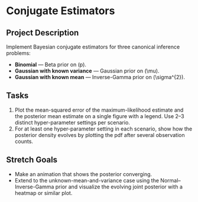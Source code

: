 # Conjugate Estimators

## Project Description
Implement Bayesian conjugate estimators for three canonical inference problems:

- **Binomial** — Beta prior on \(p\).
- **Gaussian with known variance** — Gaussian prior on \(\mu\).
- **Gaussian with known mean** — Inverse-Gamma prior on \(\sigma^{2}\).

## Tasks
1. Plot the mean-squared error of the maximum-likelihood estimate and the posterior mean estimate on a single figure with a legend. Use 2–3 distinct hyper-parameter settings per scenario.  
2. For at least one hyper-parameter setting in each scenario, show how the posterior density evolves by plotting the pdf after several observation counts.

## Stretch Goals
- Make an animation that shows the posterior converging.  
- Extend to the unknown-mean-and-variance case using the Normal–Inverse-Gamma prior and visualize the evolving joint posterior with a heatmap or similar plot.
